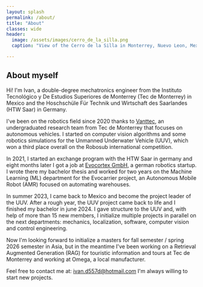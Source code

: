 ```yaml
---
layout: splash
permalink: /about/
title: "About"
classes: wide
header:
  image: /assets/images/cerro_de_la_silla.png
  caption: "View of the Cerro de la Silla in Monterrey, Nuevo Leon, Mexico"

---
```

## About myself

Hi! I'm Ivan, a double-degree mechatronics engineer from the Instituto Tecnológico y De Estudios Superiores de Monterrey (Tec de Monterrey) in Mexico and the Hoschschüle Für Technik und Wirtschaft des Saarlandes (HTW Saar) in Germany.

I've been on the robotics field since 2020 thanks to [Vanttec][vanttec_webpage], an undergraduated research team from Tec de Monterrey that focuses on autonomous vehicles. I started on computer vision algorithms and some robotics simulations for the Unmanned Underwater Vehicle (UUV), which won a third place overall on the Robosub international competition.

In 2021, I started an exchange program with the HTW Saar in germany and eight months later I got a job at [Evocortex GmbH][evocortex_webpage], a german robotics startup. I wrote there my bachelor thesis and worked for two years on the Machine Learning (ML) department for the Evocarrier project, an Autonomous Mobile Robot (AMR) focused on automating warehouses.

In summer 2023, I came back to Mexico and become the project leader of the UUV. After a rough year, the UUV project came back to life and I finished my bachelor in june 2024. I gave structure to the UUV and, with help of more than 15 new members, I initialize multiple projects in parallel on the next departments: mechanics, localization, software, computer vision and control engineering.

Now I'm looking forward to initialize a masters for fall semester / spring 2026 semester in Asia, but in the meantime I've been working on a Retrieval Augmented Generation (RAG) for touristic information and tours at Tec de Monterrey and working at Omega, a local manufacturer.

Feel free to contact me at: ivan.d557d@hotmail.com I'm always willing to start new projects.

[evocortex_webpage]: https://evocortex.org/de/
[vanttec_webpage]: https://vanttec.com/